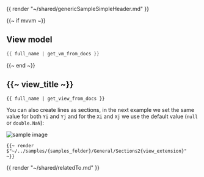{{ render "~/shared/genericSampleSimpleHeader.md" }}

{{~ if mvvm ~}}
## View model

```csharp
{{ full_name | get_vm_from_docs }}
```
{{~ end ~}}

## {{~ view_title ~}}

```
{{ full_name | get_view_from_docs }}
```

You can also create lines as sections, in the next example we set the same value for both
`Yi` and `Yj` and for the `Xi` and `Xj` we use the default value (`null` or `double.NaN`):

<div class="text-center sample-img">
    <img src="https://raw.githubusercontent.com/beto-rodriguez/LiveCharts2/dev/docs/{{ unique_name }}/result2.png" alt="sample image" />
</div>

```
{{~ render  $"~/../samples/{samples_folder}/General/Sections2{view_extension}"  ~}}
```

{{ render "~/shared/relatedTo.md" }}